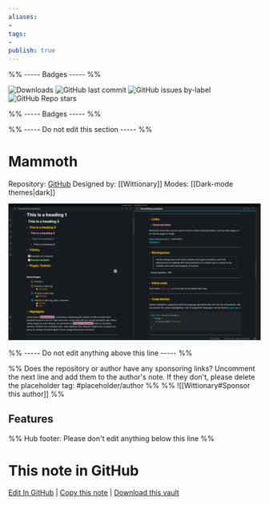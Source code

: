 ```yaml
---
aliases:
- 
tags: 
- 
publish: true
---
```


%% ----- Badges ----- %%

![Downloads](https://img.shields.io/badge/downloads-1471-573E7A?style=for-the-badge&logo=)
![GitHub last commit](https://img.shields.io/github/last-commit/Wittionary/mammoth-obsidian-theme?color=573E7A&label=last%20update&logo=github&style=for-the-badge)
![GitHub issues by-label](https://img.shields.io/github/issues/Wittionary/mammoth-obsidian-theme/help%20wanted?color=573E7A&logo=github&style=for-the-badge) 
![GitHub Repo stars](https://img.shields.io/github/stars/Wittionary/mammoth-obsidian-theme?color=573E7A&logo=github&style=for-the-badge)

%% ----- Badges ----- %%

%% ----- Do not edit this section ----- %%

# Mammoth

Repository: [GitHub](https://github.com/Wittionary/mammoth-obsidian-theme)
Designed by: [[Wittionary]]
Modes: [[Dark-mode themes|dark]]



![screenshot](https://github.com/Wittionary/mammoth-obsidian-theme/raw/master/screenshots/fullscreen-formatting-examples.png)

%% ----- Do not edit anything above this line ----- %% 

%% Does the repository or author have any sponsoring links? Uncomment the next line and add them to the author's note. If they don't, please delete the placeholder tag: #placeholder/author %%
%% ![[Wittionary#Sponsor this author]] %%


## Features



%% Hub footer: Please don't edit anything below this line %%

# This note in GitHub

<span class="git-footer">[Edit In GitHub](https://github.dev/obsidian-community/obsidian-hub/blob/main/02%20-%20Community%20Expansions/02.05%20All%20Community%20Expansions/Themes/Mammoth.md "git-hub-edit-note") | [Copy this note](https://raw.githubusercontent.com/obsidian-community/obsidian-hub/main/02%20-%20Community%20Expansions/02.05%20All%20Community%20Expansions/Themes/Mammoth.md "git-hub-copy-note") | [Download this vault](https://github.com/obsidian-community/obsidian-hub/archive/refs/heads/main.zip "git-hub-download-vault") </span>
